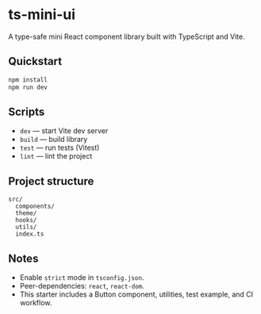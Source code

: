 # ts-mini-ui

A type-safe mini React component library built with TypeScript and Vite.

## Quickstart

```bash
npm install
npm run dev
```

## Scripts

- `dev` — start Vite dev server
- `build` — build library
- `test` — run tests (Vitest)
- `lint` — lint the project

## Project structure

```
src/
  components/
  theme/
  hooks/
  utils/
  index.ts
```

## Notes

- Enable `strict` mode in `tsconfig.json`.
- Peer-dependencies: `react`, `react-dom`.
- This starter includes a Button component, utilities, test example, and CI workflow.
